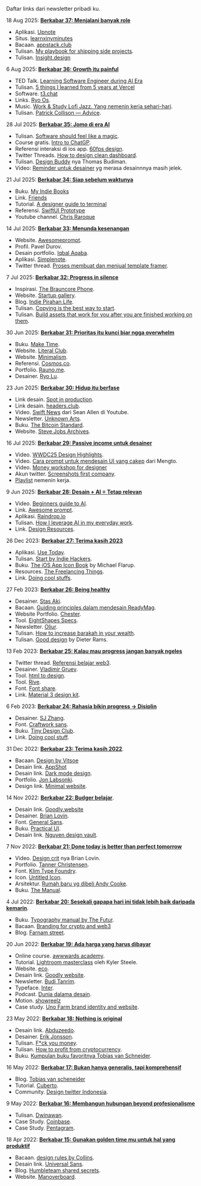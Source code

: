 
Daftar links dari newsletter pribadi ku. 

18 Aug 2025: [**Berkabar 37: Menjalani banyak role**](https://iosipratama.substack.com/p/berkabar-37-menjalani-banyak-role)
- Aplikasi. [Upnote](https://getupnote.com/)
- Situs. [learnxinyminutes](https://learnxinyminutes.com/)
- Bacaan. [appstack.club](https://appstacks.club/)
- Tulisan. [My playbook for shipping side projects](https://brianlovin.com/writing/my-playbook-for-shipping-side-projects).
- Tulisan. [Insight.design](https://medium.com/insightdesign)

6 Aug 2025: [**Berkabar 36: Growth itu painful**](https://iosipratama.substack.com/p/berkabar-36-growth-itu-painful)
- TED Talk. [Learning Software Engineer during AI Era](https://www.youtube.com/watch?v=w4rG5GY9IlA)
- Tulisan. [5 things I learned from 5 years at Vercel](https://leerob.com/vercel)
- Software. [t3.chat](https://t3.chat/)
- Links. [Ryo Os](https://os.ryo.lu/).
- Music. [Work & Study Lofi Jazz. Yang nemenin kerja sehari-hari](https://www.youtube.com/watch?v=CfPxlb8-ZQ0).
- Tulisan. [Patrick Collison — Advice](https://patrickcollison.com/advice).

28 Jul 2025: [**Berkabar 35: Jomo di era AI**](https://iosipratama.substack.com/p/berkabar-35-jomo-di-era-ai)
- Tulisan. [Software should feel like a magic](https://www.coryetzkorn.com/writing/software-should-feel-like-magic).
- Course gratis. [Intro to ChatGP](https://www.theneuron.ai/courses/intro-to-chatgpt-training-course).
- Referensi interaksi di ios app. [60fps design](https://60fps.design/).
- Twitter Threads. [How to design clean dashboard](https://x.com/daltonuiux/status/1899507459791683603).
- Tulisan. [Design Buddy](https://designbuddy.substack.com/) nya Thomas Budiman. 
- Video: [Reminder untuk desainer](https://vimeo.com/24715531) yg merasa desainnnya masih jelek.

21 Jul 2025: [**Berkabar 34: Siap sebelum waktunya**](https://iosipratama.substack.com/p/berkabar-34-siap-sebelum-waktunya)
- Buku. [My Indie Books](https://www.myindiebook.com/)
- Link. [Friends](https://wojtek.im/friends)
- Tutorial. [A designer guide to terminal](https://react.design/terminal)
- Referensi. [SwiftUI Prototype](https://swiftui.design/code)
- Youtube channel. [Chris Raroque](https://www.youtube.com/feed/subscriptions/UC4x3CR25WSlvMJUtSPPzwwg)

14 Jul 2025: [**Berkabar 33: Menunda kesenangan**](https://iosipratama.substack.com/p/berkabar-33-menunda-kesenangan)
- Website. [Awesomeprompt](https://www.awesomeprompts.cc/).
- Profil. Pavel Durov.
- Desain portfolio. [Iqbal Aqaba](https://iqbalaqaba.com/).
- Aplikasi. [Simplenote](https://simplenote.com/).
- Twitter thread. [Proses membuat dan menjual template framer](https://x.com/filipoviclazar_/status/1943299695494750474). 

7 Jul 2025: [**Berkabar 32: Progress in silence**](https://iosipratama.substack.com/p/berkabar-32-progress-in-silence)
- Inspirasi. [The Brauncore Phone](https://johannesippen.com/2024/brauncore-phone/).
- Website. [Startup gallery](https://startups.gallery/).
- Blog. [Indie Pirahan Life](https://newsletter.jjvalino.com/).
- Tulisan. [Copying is the best way to start](https://www.reproof.app/blog/start-by-copying). 
- Tulisan. [Build assets that work for you after you are finished working on them](https://www.wealest.com/articles/build-assets). 

30 Jun 2025: [**Berkabar 31: Prioritas itu kunci biar ngga overwhelm**](https://iosipratama.substack.com/p/berkabar-31-prioritas-kunci-biar)
- Buku. [Make Time](https://maketime.blog/). 
- Website. [Literal Club](https://literal.club/). 
- Website. [Minimalism](https://minimalism.com/).
- Referensi. [Cosmos.co](https://www.cosmos.so/iosipratama).
- Portfolio. [Rauno.me](https://rauno.me/).
- Desainer. [Ryo Lu](https://x.com/ryolu_). 

23 Jun 2025: [**Berkabar 30: Hidup itu berfase**](https://iosipratama.substack.com/p/berkabar-30-hidup-itu-berfase)
- Link desain. [Spot in production](https://www.spottedinprod.com/).
- Link desain. [headers.club](https://headers.club/).
- Video. [Swift News](https://www.youtube.com/watch?v=14ZpgTJ5I0Q) dari Sean Allen di Youtube.
- Newsletter. [Unknown Arts](https://www.unknownarts.co/). 
- Buku. [The Bitcoin Standard](https://www.amazon.com/Bitcoin-Standard-Decentralized-Alternative-Central/dp/1119473861).
- Website. [Steve Jobs Archives](https://stevejobsarchive.com/).

16 Jul 2025: [**Berkabar 29: Passive income untuk desainer**](https://iosipratama.substack.com/p/berkabar-29-passive-income-desainer)
- Video. [WWDC25 Design Highlights](https://developer.apple.com/videos/design/).
- Video. [Cara prompt untuk mendesain UI yang cakep](https://x.com/MengTo/status/1925057411439829457) dari Mengto.
- Video. [Money workshop for designer](https://marketingfordesigners.co/money-workshop)
- Akun twitter. [Screenshots first company](https://x.com/screenshotfirst).
- [Playlist](https://www.youtube.com/watch?v=6-aSWlA3WLM) nemenin kerja.

9 Jun 2025: [**Berkabar 28: Desain + AI = Tetap relevan**](https://iosipratama.substack.com/p/berkabar-28-desain-ai-tetap-relevan)
- Video. [Beginners guide to AI](https://x.com/rileybrown_ai/status/1914139690791481766).
- Link. [Awesome prompt](https://www.awesomeprompts.cc/).
- Aplikasi. [Raindrop.io](http://raindrop.io/)
- Tulisan. [How I leverage AI in my everyday work](https://www.seanhalpin.xyz/notes/how-i-code-with-ai).
- Link. [Design Resources](https://designresourc.es/). 


26 Dec 2023: [**Berkabar 27: Terima kasih 2023**](https://iosipratama.substack.com/p/berkabar-27-terima-kasih-2023)
- Aplikasi. [Use Today](https://www.usetoday.app/).
- Tulisan. [Start by Indie Hackers](https://www.indiehackers.com/start).
- Buku. [The iOS App Icon Book](https://pixelresort.gumroad.com/l/theiosappiconbook?layout=profile) by Michael Flarup.
- Resources. [The Freelancing Things](https://www.freelancethings.co/).
- Link. [Doing cool stuffs](https://www.doingcoolstuff.xyz/). 


27 Feb 2023: [**Berkabar 26: Being healthy**](https://iosipratama.substack.com/p/berkabar-26-being-healthy)
- Desainer. [Stas Aki](https://stasaki.com/).
- Bacaan. [Guiding principles dalam mendesain ReadyMag](https://readymag.com/readymag/design-principles/).
- Website Portfolio. [Chester](https://chester.how/).
- Tool. [EightShapes Specs](https://www.figma.com/community/plugin/1205622541257680763/EightShapes-Specs).
- Newsletter. [Oliur](https://oliur.substack.com/).
- Tulisan. [How to increase barakah in your wealth](https://academy.musaffa.com/how-to-increase-barakah-in-your-wealth). 
- Tulisan. [Good design](https://www.vitsoe.com/rw/about/good-design) by Dieter Rams. 


13 Feb 2023: [**Berkabar 25: Kalau mau progress jangan banyak ngeles**](https://iosipratama.substack.com/p/berkabar-25-kalau-mau-progress-jangan)
- Twitter thread. [Referensi belajar web3](https://twitter.com/ljin18/status/1479111931977867275?s=20). 
- Desainer. [Vladimir Gruev](https://dribbble.com/gruev/shots). 
- Tool. [html to design](https://www.figma.com/community/plugin/1159123024924461424/html.to.design).
- Tool. [Rive](https://rive.app/).
- Font. [Font share](https://www.fontshare.com/).
- Link. [Material 3 design kit](https://www.figma.com/community/file/1035203688168086460). 

6 Feb 2023: [**Berkabar 24: Rahasia bikin progress -> Disiplin**](https://iosipratama.substack.com/p/berkabar-24-rahasia-bikin-progress)
- Desainer. [SJ Zhang](https://www.sj.land/).
- Font. [Craftwork sans](https://craftwork.design/downloads/craftwork-sans/).
- Buku. [Tiny Design Club](https://www.tinydesign.club/). 
- Link. [Doing cool stuff](https://www.doingcoolstuff.xyz/). 

31 Dec 2022: [**Berkabar 23: Terima kasih 2022**](https://iosipratama.substack.com/p/berkabar-23-terima-kasih-2022). 
- Bacaan. [Design by Vitsoe](https://www.vitsoe.com/files/assets/1000/17/VITSOE_Dieter_Rams_speech.pdf)
- Desain link. [AppShot](https://appshots.design/)
- Desain link. [Dark mode design](https://www.darkmodedesign.com/). 
- Portfolio. [Jon Labsonki](https://jonyablonski.com/).
- Design link. [Minimal website](https://minimal.gallery/).

14 Nov 2022: [**Berkabar 22: Budger belajar**](https://iosipratama.substack.com/p/berkabar-22-budget-belajar).
- Desain link. [Goodly.website](https://godly.website/)
- Desainer. [Brian Lovin](https://brianlovin.com/).
- Font. [General Sans](https://www.fontshare.com/fonts/general-sans).
- Buku. [Practical UI](https://www.practical-ui.com/).
- Desain link. [Nguyen design vault](https://newincreative.notion.site/newincreative/The-Vault-Nguyen-s-Design-Resource-stash-dd710673638a4c16a571574ff72d05f9#8713fa0b866b4f1ebcf2f2855bd10980). 


7 Nov 2022: [**Berkabar 21: Done today is better than perfect tomorrow**](https://iosipratama.substack.com/p/berkabar-21-done-today-is-better)
- Video. [Design crit](https://brianlovin.com/crit) nya Brian Lovin.
- Portfolio. [Tanner Christensen](https://twitter.com/tannerc/status/1583506648076722189?s=20&t=H5BuHGI9TmVP7YfNzfXToA). 
- Font. [Klim Type Foundry](https://klim.co.nz/).
- Icon. [Untitled Icon](https://www.untitledui.com/icons).
- Arsitektur. [Rumah baru yg dibeli Andy Cooke](https://twitter.com/thisisandycooke/status/1395267730866114561). 
- Buku. [The Manual](https://manual.withcompound.com/). 


4 Jul 2022: [**Berkabar 20: Sesekali gapapa hari ini tidak lebih baik daripada kemarin**](https://iosipratama.substack.com/p/berkabar-20-sesekali-gapapa-hari). 
- Buku. [Typography manual by The Futur](https://thefutur.com/delivery/typography-manual).
- Bacaan. [Branding for crypto and web3](https://www.embacy.io/story/branding-for-crypto)
- Blog. [Farnam street](https://fs.blog/). 

20 Jun 2022: [**Berkabar 19: Ada harga yang harus dibayar**](https://iosipratama.substack.com/p/berkabar-19-ada-harga-yang-harus)
- Online course. [awwwards academy](https://www.awwwards.com/academy/). 
- Tutorial. [Lightroom masterclass](https://www.youtube.com/playlist?list=PLCYDZvP8YRnog9r-kj0Q9_7QEd-winF0C) oleh Kyler Steele.
- Website. [eco](https://eco.com/).
- Desain link. [Goodly website](https://godly.website/). 
- Newsletter. [Budi Tanrim](https://newsletter.buditanrim.co/). 
- Typeface. [Inter](https://rsms.me/inter/).
- Podcast. [Dunia dalama desain](https://anchor.fm/duniadalamdesain).
- Motion. [showreelz](https://www.showreelz.com/)
- Case study. [Uno Farm brand identity and website](https://www.behance.net/gallery/144861161/UNOFarm-Brand-Identity-Website). 

23 May 2022: [**Berkabar 18: Nothing is original**](https://iosipratama.substack.com/p/berkabar-18-nothing-is-original)
- Desain link. [Abduzeedo](https://abduzeedo.com/). 
- Desainer. [Erik Jonsson](https://erikjonsson.se/). 
- Tulisan. [F*ck you money](https://www.zerohedge.com/personal-finance/fk-you-money). 
- Tulisan. [How to profit from cryptocurrency](https://hackernoon.com/how-to-profit-from-cryptocurrency-c58b93139db3?utm_source=pocket_mylist). 
- Buku. [Kumpulan buku favoritnya Tobias van Schneider](https://vanschneider.com/blog/my-favorite-books-on-creativity-productivity-life/?utm_source=pocket_mylist). 


16 May 2022: [**Berkabar 17: Bukan hanya generalis, tapi komprehensif**](https://iosipratama.substack.com/p/berkabar-17-bukan-hanya-generalis)
- Blog. [Tobias van scheneider](https://vanschneider.com/blog/)
- Tutorial. [Cuberto](https://cuberto.com/tutorials/). 
- Community. [Design twitter Indonesia](https://twitter.com/i/communities/1496796771975983108). 

9 May 2022: [**Berkabar 16: Membangun hubungan beyond profesionalisme**](https://iosipratama.substack.com/p/berkabar-16-membangun-hubungan-beyond)
- Tulisan. [Dwinawan](https://www.dwinawan.com/blog). 
- Case Study. [Coinbase](https://monikersf.com/project/coinbase). 
- Case Study. [Pentagram](https://www.pentagram.com/work/sector/banking-finance). 


18 Apr 2022: [**Berkabar 15: Gunakan golden time mu untuk hal yang produktif**](https://iosipratama.substack.com/p/berkabar-15-gunakan-golden-time-mu)
- Bacaan. [design rules by Collins](https://www.wearecollins.com/ideas/101-design-rules/).
- Desain link. [Universal Sans](https://universalsans.com/#v2.0.0.50.25.40.50.1111111111111111111.01.01.450). 
- Blog. [Humbleteam shared secrets](https://humbleteam.com/secrets).
- Website. [Manoverboard](https://manoverboard.com/). 